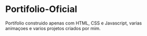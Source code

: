 # Portifolio-Oficial
Portifolio construido apenas com HTML, CSS e Javascript, varias animaçoes e varios projetos criados por mim.
